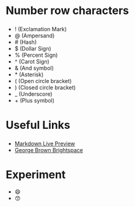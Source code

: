 # Number row characters
###
- ! (Exclamation Mark)
- @ (Ampersand)
- \# (Hash)
- $ (Dollar Sign)
- % (Percent Sign)
- ^ (Carot Sign)
- & (And symbol)
- \* (Asterisk)
- ( (Open circle bracket)
- ) (Closed circle bracket)
- _ (Underscore)
- \+ (Plus symbol)
# Useful Links
###
* [Markdown Live Preview](https://markdownlivepreview.com/)
* [George Brown Brightspace](https://learn.georgebrown.ca/d2l/)
###
# Experiment
* 😄
* 😙
